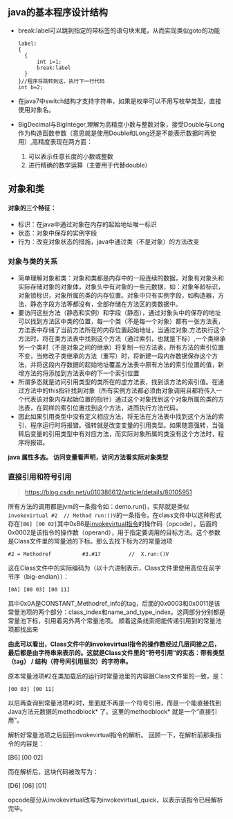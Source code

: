 ## java的基本程序设计结构

* break:label可以跳到指定的带标签的语句块末尾，从而实现类似goto的功能

  ```
  label:
  {
  	{
  		int i=1;
  		break:label
  	}
  }//程序将跳转到这，执行下一行代码
  int b=2;
  ```

  

* 在java7中switch结构才支持字符串，如果是枚举可以不用写枚举类型，直接使用对象名。
* BigDecimal与BigInteger,理解为高精度小数与整数对象，接受Double与Long作为构造函数参数（意思就是使用Double和Long还是不能表示数据时再使用）,高精度表现在两方面：
  1. 可以表示任意长度的小数或整数
  2. 进行精确的数学运算（主要用于代替double）

## 对象和类

#### 对象的三个特征：

* 标识：在java中通过对象在内存的起始地址唯一标识
* 状态：对象中保存的实例字段
* 行为：改变对象状态的措施，java中通过类（不是对象）的方法改变

### 对象与类的关系

* 简单理解对象和类：对象和类都是内存中的一段连续的数据，对象有对象头和实际存储对象的对象体，对象头中有对象的一些元数据，如：对象年龄标识，对象锁标识，对象所属的类的内存位置。对象中只有实例字段，如构造器，方法，静态字段方法等都没有，全部存储在方法区的类数据中。
* 要访问这些方法（静态和实例）和字段（静态），通过对象头中的保存的地址可以找到方法区中类的位置，每一个类（不是每一个对象）都有一张方法表，方法表中存储了当前方法所在的内存位置起始地址，当通过对象.方法执行这个方法时，将在类方法表中找到这个方法（通过索引，也就是下标）,一个类继承另一个类时（不是对象之间的继承）将复制一份方法表，所有方法的索引位置不变，当修改子类继承的方法（重写）时，将新建一段内存数据保存这个方法，并将这段内存数据的起始地址覆盖方法表中原有方法的索引位置的值，新增方法的将添加到方法表中的下一个索引位置
* 所谓多态就是访问引用类型的类所在的虚方法表，找到该方法的索引值。在通过方法中的this指针找到对象（所有实例方法都必须由对象调用且都将传入一个代表该对象内存起始位置的指针）通过这个对象找到这个对象所属的类的方法表，在同样的索引位置找到这个方法，进而执行方法代码，
* 因此如果引用类型中没有定义相应方法，将无法在方法表中找到这个方法的索引，程序运行时将报错。强转就是改变变量的引用类型。如果随意强转，当强转后变量的引用类型中有对应方法，而实际对象所属的类没有这个方法时，程序将报错。

**java 属性多态。 访问变量看声明，访问方法看实际对象类型**

### 直接引用和符号引用

> https://blog.csdn.net/u010386612/article/details/80105951

所有方法的调用都是jvm的一条指令如：demo.run()，实际就是类似`invokevirtual #2  // Method run:()V`的一条指令，在class文件中以这种形式存在`[B6] [00 02]`其中0xB6是[invokevirtual指令](https://link.zhihu.com/?target=https%3A//docs.oracle.com/javase/specs/jvms/se7/html/jvms-6.html%23jvms-6.5.invokevirtual)的操作码（opcode），后面的0x0002是该指令的操作数（operand），用于指定要调用的目标方法。这个参数是Class文件里的常量池的下标。那么去找下标为2的常量池项

```
#2 = Methodref          #3.#17         //  X.run:()V
```

这在Class文件中的实际编码为（以十六进制表示，Class文件里使用高位在前字节序（big-endian））：

```
[0A] [00 03] [00 11]
```

其中0x0A是CONSTANT_Methodref_info的tag，后面的0x0003和0x0011是该常量池项的两个部分：class_index和name_and_type_index。这两部分分别都是常量池下标，引用着另外两个常量池项。
顺着这条线索把能传递引用到的常量池项都找出来

**由此可以看出，Class文件中的invokevirtual指令的操作数经过几层间接之后，最后都是由字符串来表示的。这就是Class文件里的“符号引用”的实态：带有类型（tag） / 结构（符号间引用层次）的字符串。**

原本常量池项#2在类加载后的运行时常量池里的内容跟Class文件里的一致，是：

```
[00 03] [00 11]
```

以后再查询到常量池项#2时，里面就不再是一个符号引用，而是一个能直接找到Java方法元数据的methodblock* 了。这里的methodblock* 就是一个“直接引用”。

解析好常量池项之后回到invokevirtual指令的解析。
回顾一下，在解析前那条指令的内容是：

[B6] [00 02]

而在解析后，这块代码被改写为：

[D6] [06] [01]

opcode部分从invokevirtual改写为invokevirtual_quick，以表示该指令已经解析完毕。



